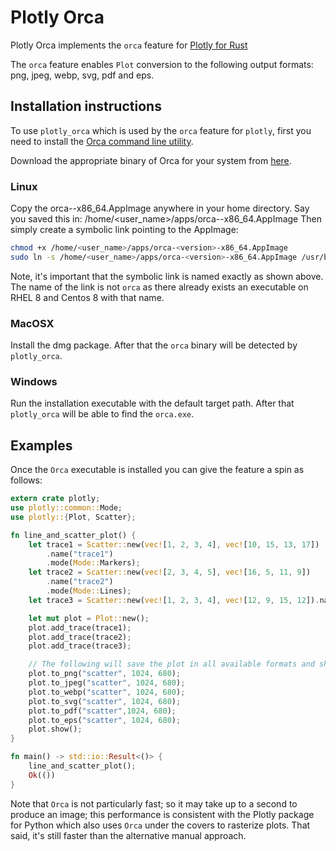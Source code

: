 # Plotly Orca
Plotly Orca implements the `orca` feature for [Plotly for Rust](https://github.com/igiagkiozis/plotly)
 
The `orca` feature enables `Plot` conversion to the following output formats: png, jpeg, webp, svg, pdf and eps. 

## Installation instructions
To use `plotly_orca` which is used by the `orca` feature for `plotly`, first you need to install the
[Orca command line utility](https://github.com/plotly/orca). 

Download the appropriate binary of Orca for your system from [here](https://github.com/plotly/orca/releases).

### Linux
Copy the orca-<version>-x86_64.AppImage anywhere in your home directory. 
Say you saved this in: /home/<user_name>/apps/orca-<version>-x86_64.AppImage
Then simply create a symbolic link pointing to the AppImage:

```bash 
chmod +x /home/<user_name>/apps/orca-<version>-x86_64.AppImage
sudo ln -s /home/<user_name>/apps/orca-<version>-x86_64.AppImage /usr/bin/plotly_orca
```

Note, it's important that the symbolic link is named exactly as shown above. The name of the link is not `orca` as there 
already exists an executable on RHEL 8 and Centos 8 with that name. 

### MacOSX
Install the dmg package. After that the `orca` binary will be detected by `plotly_orca`.

### Windows
Run the installation executable with the default target path. After that `plotly_orca` will be able to find the `orca.exe`.

## Examples
 
Once the `Orca` executable is installed you can give the feature a spin as follows: 
 
```rust
extern crate plotly;
use plotly::common::Mode;
use plotly::{Plot, Scatter};

fn line_and_scatter_plot() {
    let trace1 = Scatter::new(vec![1, 2, 3, 4], vec![10, 15, 13, 17])
        .name("trace1")
        .mode(Mode::Markers);
    let trace2 = Scatter::new(vec![2, 3, 4, 5], vec![16, 5, 11, 9])
        .name("trace2")
        .mode(Mode::Lines);
    let trace3 = Scatter::new(vec![1, 2, 3, 4], vec![12, 9, 15, 12]).name("trace3");

    let mut plot = Plot::new();
    plot.add_trace(trace1);
    plot.add_trace(trace2);
    plot.add_trace(trace3);

    // The following will save the plot in all available formats and show the plot.
    plot.to_png("scatter", 1024, 680);
    plot.to_jpeg("scatter", 1024, 680);
    plot.to_webp("scatter", 1024, 680);
    plot.to_svg("scatter", 1024, 680);
    plot.to_pdf("scatter",1024, 680);
    plot.to_eps("scatter", 1024, 680);
    plot.show();
}

fn main() -> std::io::Result<()> {
    line_and_scatter_plot();
    Ok(())
}
```

Note that `Orca` is not particularly fast; so it may take up to a second to produce an image; this performance is consistent with 
the Plotly package for Python which also uses `Orca` under the covers to rasterize plots. That said, it's still faster than the 
alternative manual approach.